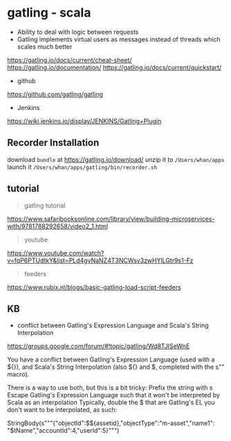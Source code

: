 # gatling - scala

- Ability to deal with logic between requests
- Gatling implements virtual users as messages instead of threads which scales much better

https://gatling.io/docs/current/cheat-sheet/
https://gatling.io/documentation/
https://gatling.io/docs/current/quickstart/

- github

https://github.com/gatling/gatling

- Jenkins

https://wiki.jenkins.io/display/JENKINS/Gatling+Plugin

## Recorder Installation

download `bundle` at https://gatling.io/download/
unzip it to `/Users/whan/apps`
launch it `/Users/whan/apps/gatling/bin/recorder.sh`

## tutorial

> gatling tutorial

https://www.safaribooksonline.com/library/view/building-microservices-with/9781788292658/video2_1.html

> youtube

https://www.youtube.com/watch?v=fqP6PTUdtkY&list=PLd4gvNaNZ4T3NCWsv3zwHYlLGtr9s1-Fz

> feeders

https://www.rubix.nl/blogs/basic-gatling-load-script-feeders

## KB

- conflict between Gatling's Expression Language and Scala's String Interpolation

https://groups.google.com/forum/#!topic/gatling/Wd8TJISeWnE

You have a conflict between Gatling's Expression Language (used with a ${}), and Scala's String Interpolation (also ${} and $, completed with the s"" macro).

There is a way to use both, but this is a bit tricky:
Prefix the string with s
Escape Gatling's Expression Language such that it won't be interpreted by Scala as an interpolation
Typically, double the $ that are Gatling's EL you don't want to be interpolated, as such:

StringBody(s"""{"objectId":$${assetid},"objectType":"m-asset","name1": "$tName","accountId":4,"userId":5}""")
